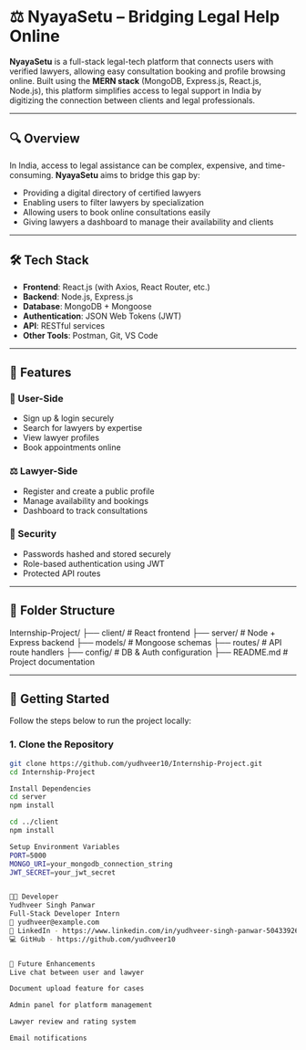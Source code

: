 # ⚖️ NyayaSetu – Bridging Legal Help Online

**NyayaSetu** is a full-stack legal-tech platform that connects users with verified lawyers, allowing easy consultation booking and profile browsing online. Built using the **MERN stack** (MongoDB, Express.js, React.js, Node.js), this platform simplifies access to legal support in India by digitizing the connection between clients and legal professionals.

---

## 🔍 Overview

In India, access to legal assistance can be complex, expensive, and time-consuming. **NyayaSetu** aims to bridge this gap by:
- Providing a digital directory of certified lawyers
- Enabling users to filter lawyers by specialization
- Allowing users to book online consultations easily
- Giving lawyers a dashboard to manage their availability and clients

---

## 🛠️ Tech Stack

- **Frontend**: React.js (with Axios, React Router, etc.)
- **Backend**: Node.js, Express.js
- **Database**: MongoDB + Mongoose
- **Authentication**: JSON Web Tokens (JWT)
- **API**: RESTful services
- **Other Tools**: Postman, Git, VS Code

---

## 🌟 Features

### 👥 User-Side
- Sign up & login securely
- Search for lawyers by expertise
- View lawyer profiles
- Book appointments online

### ⚖️ Lawyer-Side
- Register and create a public profile
- Manage availability and bookings
- Dashboard to track consultations

### 🔐 Security
- Passwords hashed and stored securely
- Role-based authentication using JWT
- Protected API routes

---

## 📁 Folder Structure
Internship-Project/
├── client/ # React frontend
├── server/ # Node + Express backend
├── models/ # Mongoose schemas
├── routes/ # API route handlers
├── config/ # DB & Auth configuration
├── README.md # Project documentation


---

## 🚀 Getting Started

Follow the steps below to run the project locally:

### 1. Clone the Repository

```bash
git clone https://github.com/yudhveer10/Internship-Project.git
cd Internship-Project

Install Dependencies
cd server
npm install

cd ../client
npm install

Setup Environment Variables
PORT=5000
MONGO_URI=your_mongodb_connection_string
JWT_SECRET=your_jwt_secret


👨‍💻 Developer
Yudhveer Singh Panwar
Full-Stack Developer Intern
📧 yudhveer@example.com
🔗 LinkedIn - https://www.linkedin.com/in/yudhveer-singh-panwar-504339265/
💻 GitHub - https://github.com/yudhveer10


📌 Future Enhancements
Live chat between user and lawyer

Document upload feature for cases

Admin panel for platform management

Lawyer review and rating system

Email notifications
